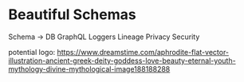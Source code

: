 # Beautiful Schemas

Schema ->
  DB
  GraphQL
  Loggers
  Lineage
  Privacy
  Security


potential logo:
https://www.dreamstime.com/aphrodite-flat-vector-illustration-ancient-greek-deity-goddess-love-beauty-eternal-youth-mythology-divine-mythological-image188188288
